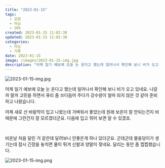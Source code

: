 ```yaml
---
title: "2023-01-15"
tags:
  - 공원
  - 러닝
  - 10k
created: 2023-01-15 11:02:38
updated: 2023-01-15 11:02:38
categories:
  - 러닝
  - 기록
date: 2023-01-15
image: /images/2023-01-15-img.jpg
description: "어제 일기 예보에 오늘 눈 온다고 했는데 일어나서 확인해 보니 비가 오고 있네요. 나갈까 말까 고민을 하면서 퓨리 좀 쓰다듬어 주다가 강수량이 얼마 되지 않은 것 같아 준비하고 나왔습니다. 어제 새로 산 바람막이 입고 나왔는데 가벼워서 좋았는데 원래 보온이 잘 안되는건지 비 때문에 그런"
---
```


![2023-01-15-img.jpg](/images/2023-01-15-img.jpg)
 
 

어제 일기 예보에 오늘 눈 온다고 했는데 일어나서 확인해 보니 비가 오고 있네요. 나갈까 말까 고민을 하면서 퓨리 좀 쓰다듬어 주다가 강수량이 얼마 되지 않은 것 같아 준비하고 나왔습니다.

어제 새로 산 바람막이 입고 나왔는데 가벼워서 좋았는데 원래 보온이 잘 안되는건지 비 때문에 그런건지 잘 모르겠더군요. 다음에 입고 뛰어 보면 알 수 있겠죠.

 

비온날 처음 달린 거 같은데 달려보니 안좋은게 하나 있더군요. 군데군데 물웅덩이가 생기는데 잠시 긴장을 놓치면 물이 튀겨 신발과 양말이 젖네요. 달리는 동안 좀 찝찝했습니다.

 
 ![2023-01-15-img.png](/images/2023-01-15-img.png)
